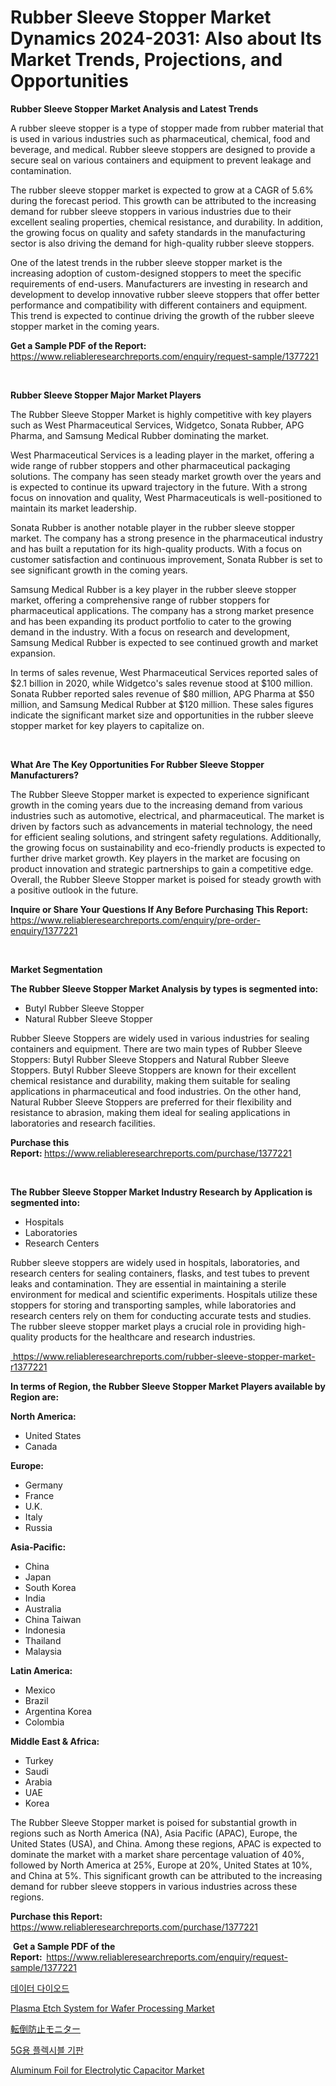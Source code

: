 <p><h1>Rubber Sleeve Stopper Market Dynamics 2024-2031: Also about Its Market Trends, Projections, and Opportunities</h1></p><p><strong>Rubber Sleeve Stopper Market Analysis and Latest Trends</strong></p>
<p><p>A rubber sleeve stopper is a type of stopper made from rubber material that is used in various industries such as pharmaceutical, chemical, food and beverage, and medical. Rubber sleeve stoppers are designed to provide a secure seal on various containers and equipment to prevent leakage and contamination.</p><p>The rubber sleeve stopper market is expected to grow at a CAGR of 5.6% during the forecast period. This growth can be attributed to the increasing demand for rubber sleeve stoppers in various industries due to their excellent sealing properties, chemical resistance, and durability. In addition, the growing focus on quality and safety standards in the manufacturing sector is also driving the demand for high-quality rubber sleeve stoppers.</p><p>One of the latest trends in the rubber sleeve stopper market is the increasing adoption of custom-designed stoppers to meet the specific requirements of end-users. Manufacturers are investing in research and development to develop innovative rubber sleeve stoppers that offer better performance and compatibility with different containers and equipment. This trend is expected to continue driving the growth of the rubber sleeve stopper market in the coming years.</p></p>
<p><strong>Get a Sample PDF of the Report:&nbsp;</strong> <a href="https://www.reliableresearchreports.com/enquiry/request-sample/1377221">https://www.reliableresearchreports.com/enquiry/request-sample/1377221</a></p>
<p>&nbsp;</p>
<p><strong>Rubber Sleeve Stopper Major Market Players</strong></p>
<p><p>The Rubber Sleeve Stopper Market is highly competitive with key players such as West Pharmaceutical Services, Widgetco, Sonata Rubber, APG Pharma, and Samsung Medical Rubber dominating the market. </p><p>West Pharmaceutical Services is a leading player in the market, offering a wide range of rubber stoppers and other pharmaceutical packaging solutions. The company has seen steady market growth over the years and is expected to continue its upward trajectory in the future. With a strong focus on innovation and quality, West Pharmaceuticals is well-positioned to maintain its market leadership.</p><p>Sonata Rubber is another notable player in the rubber sleeve stopper market. The company has a strong presence in the pharmaceutical industry and has built a reputation for its high-quality products. With a focus on customer satisfaction and continuous improvement, Sonata Rubber is set to see significant growth in the coming years.</p><p>Samsung Medical Rubber is a key player in the rubber sleeve stopper market, offering a comprehensive range of rubber stoppers for pharmaceutical applications. The company has a strong market presence and has been expanding its product portfolio to cater to the growing demand in the industry. With a focus on research and development, Samsung Medical Rubber is expected to see continued growth and market expansion.</p><p>In terms of sales revenue, West Pharmaceutical Services reported sales of $2.1 billion in 2020, while Widgetco's sales revenue stood at $100 million. Sonata Rubber reported sales revenue of $80 million, APG Pharma at $50 million, and Samsung Medical Rubber at $120 million. These sales figures indicate the significant market size and opportunities in the rubber sleeve stopper market for key players to capitalize on.</p></p>
<p>&nbsp;</p>
<p><strong>What Are The Key Opportunities For Rubber Sleeve Stopper Manufacturers?</strong></p>
<p><p>The Rubber Sleeve Stopper market is expected to experience significant growth in the coming years due to the increasing demand from various industries such as automotive, electrical, and pharmaceutical. The market is driven by factors such as advancements in material technology, the need for efficient sealing solutions, and stringent safety regulations. Additionally, the growing focus on sustainability and eco-friendly products is expected to further drive market growth. Key players in the market are focusing on product innovation and strategic partnerships to gain a competitive edge. Overall, the Rubber Sleeve Stopper market is poised for steady growth with a positive outlook in the future.</p></p>
<p><strong>Inquire or Share Your Questions If Any Before Purchasing This Report:</strong> <a href="https://www.reliableresearchreports.com/enquiry/pre-order-enquiry/1377221">https://www.reliableresearchreports.com/enquiry/pre-order-enquiry/1377221</a></p>
<p>&nbsp;</p>
<p><strong>Market Segmentation</strong></p>
<p><strong>The Rubber Sleeve Stopper Market Analysis by types is segmented into:</strong></p>
<p><ul><li>Butyl Rubber Sleeve Stopper</li><li>Natural Rubber Sleeve Stopper</li></ul></p>
<p><p>Rubber Sleeve Stoppers are widely used in various industries for sealing containers and equipment. There are two main types of Rubber Sleeve Stoppers: Butyl Rubber Sleeve Stoppers and Natural Rubber Sleeve Stoppers. Butyl Rubber Sleeve Stoppers are known for their excellent chemical resistance and durability, making them suitable for sealing applications in pharmaceutical and food industries. On the other hand, Natural Rubber Sleeve Stoppers are preferred for their flexibility and resistance to abrasion, making them ideal for sealing applications in laboratories and research facilities.</p></p>
<p><strong>Purchase this Report:&nbsp;</strong><a href="https://www.reliableresearchreports.com/purchase/1377221">https://www.reliableresearchreports.com/purchase/1377221</a></p>
<p>&nbsp;</p>
<p><strong>The Rubber Sleeve Stopper Market Industry Research by Application is segmented into:</strong></p>
<p><ul><li>Hospitals</li><li>Laboratories</li><li>Research Centers</li></ul></p>
<p><p>Rubber sleeve stoppers are widely used in hospitals, laboratories, and research centers for sealing containers, flasks, and test tubes to prevent leaks and contamination. They are essential in maintaining a sterile environment for medical and scientific experiments. Hospitals utilize these stoppers for storing and transporting samples, while laboratories and research centers rely on them for conducting accurate tests and studies. The rubber sleeve stopper market plays a crucial role in providing high-quality products for the healthcare and research industries.</p></p>
<p><a href="https://www.reliableresearchreports.com/rubber-sleeve-stopper-market-r1377221">&nbsp;https://www.reliableresearchreports.com/rubber-sleeve-stopper-market-r1377221</a></p>
<p><strong>In terms of Region, the Rubber Sleeve Stopper Market Players available by Region are:</strong></p>
<p>
    <p> <strong> North America: </strong>
        <ul>
            <li>United States</li>
            <li>Canada</li>
        </ul>
        </p> 
    <p> <strong> Europe: </strong>
        <ul>
            <li>Germany</li>
            <li>France</li>
            <li>U.K.</li>
            <li>Italy</li>
            <li>Russia</li>
        </ul>
        </p> 
    <p> <strong> Asia-Pacific: </strong>
        <ul>
            <li>China</li>
            <li>Japan</li>
            <li>South Korea</li>
            <li>India</li>
            <li>Australia</li>
            <li>China Taiwan</li>
            <li>Indonesia</li>
            <li>Thailand</li>
            <li>Malaysia</li>
        </ul>
        </p> 
    <p> <strong> Latin America: </strong>
        <ul>
            <li>Mexico</li>
            <li>Brazil</li>
            <li>Argentina Korea</li>
            <li>Colombia</li>
        </ul>
        </p> 
    <p> <strong> Middle East & Africa: </strong>
        <ul>
            <li>Turkey</li>
            <li>Saudi</li>
            <li>Arabia</li>
            <li>UAE</li>
            <li>Korea</li>
        </ul>
    </p>
    </p>
<p><p>The Rubber Sleeve Stopper market is poised for substantial growth in regions such as North America (NA), Asia Pacific (APAC), Europe, the United States (USA), and China. Among these regions, APAC is expected to dominate the market with a market share percentage valuation of 40%, followed by North America at 25%, Europe at 20%, United States at 10%, and China at 5%. This significant growth can be attributed to the increasing demand for rubber sleeve stoppers in various industries across these regions.</p></p>
<p><strong>Purchase this Report: </strong><a href="https://www.reliableresearchreports.com/purchase/1377221">https://www.reliableresearchreports.com/purchase/1377221</a></p>
<p>&nbsp;<strong>Get a Sample PDF of the Report:&nbsp;&nbsp;</strong><a href="https://www.reliableresearchreports.com/enquiry/request-sample/1377221">https://www.reliableresearchreports.com/enquiry/request-sample/1377221</a></p>
<p><strong></strong></p>
<p><p><a href="https://github.com/dollarearner151/Market-Research-Report-List-1/blob/main/8722846124637.md">데이터 다이오드</a></p><p><a href="https://github.com/RyleeBauch2023/Market-Research-Report-List-1/blob/main/plasma-etch-system-for-wafer-processing-market.md">Plasma Etch System for Wafer Processing Market</a></p><p><a href="https://github.com/TysonKub/Market-Research-Report-List-1/blob/main/2661467114742.md">転倒防止モニター</a></p><p><a href="https://github.com/berlianaparadilla48/Market-Research-Report-List-1/blob/main/2779918124638.md">5G용 플렉시블 기판</a></p><p><a href="https://github.com/jodemen/Market-Research-Report-List-3/blob/main/aluminum-foil-for-electrolytic-capacitor-market.md">Aluminum Foil for Electrolytic Capacitor Market</a></p></p>